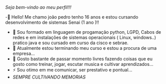 *Seja bem-vindo ao meu perfil!!!*



-👋 Hello! Me chamo joão pedro  tenho 16 anos e estou cursando desenvolvimento de sistemas Senai (1 ano )!! 

- 🔭 Sou formado em linguagem de progamação python, LGPD, Cabos de redes e em instalações de sistemas operacionais  ( Linux, windows..) pratico java e sou cursado em curso da cisco e sebrae.
- 🌱 Atualmente estou terminando meu curso e estou a procura de uma empresa...
- 💬 Gosto bastante de passar momento livres fazendo coisas que eu gosto como treinar, jogar, escutar musica e cultivar aprendizados...
- ⚡ Sou otimo em me comunicar, ser  prestativo e pontual...
- *SEMPRE CULTIVANDO MEMORIAS* 
